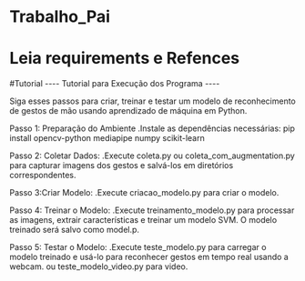 # Trabalho_Pai
# Leia requirements e Refences

#Tutorial
---- Tutorial para Execução dos Programa ----

Siga esses passos para criar, treinar e testar um modelo de reconhecimento de gestos de mão usando aprendizado de 
máquina em Python.

Passo 1: Preparação do Ambiente
    .Instale as dependências necessárias:
        pip install opencv-python mediapipe numpy scikit-learn

Passo 2: Coletar Dados:
    .Execute coleta.py ou coleta_com_augmentation.py para capturar imagens dos gestos e salvá-los em diretórios correspondentes.

Passo 3:Criar Modelo:
    .Execute criacao_modelo.py  para criar o modelo.

Passo 4: Treinar o Modelo:
    .Execute treinamento_modelo.py para processar as imagens, extrair características e treinar um modelo SVM. O modelo 
    treinado será salvo como model.p.

Passo 5: Testar o Modelo:
    .Execute teste_modelo.py para carregar o modelo treinado e usá-lo para reconhecer gestos em tempo real usando a  webcam. ou teste_modelo_video.py para video.